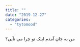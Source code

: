 ```yaml
---
title: ""
date: "2019-12-27"
categories: 
  - "tytomood"
---
```


من به جان آمدم اینک تو چرا می نآیی؟

